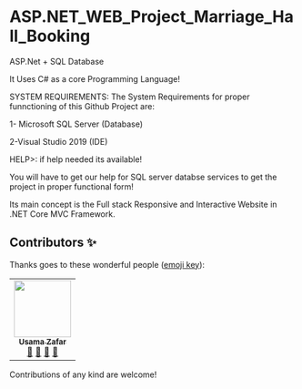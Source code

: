 # ASP.NET_WEB_Project_Marriage_Hall_Booking
ASP.Net + SQL Database

It Uses C# as a core Programming Language!

SYSTEM REQUIREMENTS:
The System Requirements for proper funnctioning of this Github Project are:

1- Microsoft SQL Server (Database)

2-Visual Studio 2019 (IDE)


HELP>:
if help needed its available!


You will have to get our help for SQL server databse services to get the project in proper functional form!


Its main concept is the Full stack Responsive and Interactive Website in .NET Core MVC Framework.

## Contributors ✨

Thanks goes to these wonderful people ([emoji key](https://allcontributors.org/docs/en/emoji-key)):

<!-- ALL-CONTRIBUTORS-LIST:START - Do not remove or modify this section -->
<!-- prettier-ignore-start -->
<!-- markdownlint-disable -->
<table>
  <tr>
    <td align="center"><a href="https://kentcdodds.com"><img src="https://avatars1.githubusercontent.com/u/61134625?s=460&u=024c7bb6bac9ad1bd6179900ec647d22b0bb9a8c&v=4" width="100px;" alt=""/><br /><sub><b>Usama Zafar</b></sub></a><br /><a href="#question-kentcdodds" title="Answering Questions">💬</a> <a href="https://github.com/all-contributors/all-contributors/commits?author=UsamaZafar73" title="Developer">📖</a> <a href="https://github.com/all-contributors/all-contributors/pulls?q=is%3Apr+reviewed-by%3Akentcdodds" title="Reviewed Pull Requests">👀</a> <a href="#talk-kentcdodds" title="Talks">📢</a></td>

  </tr>

</table>

<!-- markdownlint-enable -->
<!-- prettier-ignore-end -->
<!-- ALL-CONTRIBUTORS-LIST:END -->
Contributions of any kind are welcome!
